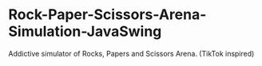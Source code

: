 # Rock-Paper-Scissors-Arena-Simulation-JavaSwing
Addictive simulator of Rocks, Papers and Scissors Arena. (TikTok inspired)

